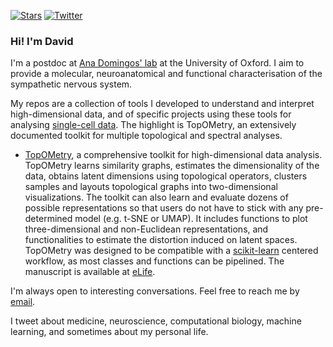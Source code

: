 [![Stars](https://img.shields.io/github/stars/davisidarta?style=social)](https://github.com/davisidarta/davisidarta)
[![Twitter](https://img.shields.io/twitter/url/https/twitter.com/DaviSidarta.svg?label=Follow%20%40davisidarta&style=social)](https://twitter.com/davisidarta)

### Hi! I'm David

I'm a postdoc at [Ana Domingos' lab](https://www.dpag.ox.ac.uk/team/ana-domingos) at the University of Oxford. I aim to provide a molecular, neuroanatomical and functional characterisation of the sympathetic nervous system. 

My repos are a collection of tools I developed to understand and interpret high-dimensional data, and of specific projects using these tools for analysing [single-cell data](https://en.wikipedia.org/wiki/Single-cell_analysis). The highlight is TopOMetry, an extensively documented toolkit for multiple topological and spectral analyses.    

* [TopOMetry](https://topometry.readthedocs.io/en/latest/), a comprehensive toolkit for high-dimensional data analysis. TopOMetry learns similarity graphs, estimates the dimensionality of the data, obtains latent dimensions using topological operators, clusters samples and layouts topological graphs into two-dimensional visualizations. The toolkit can also learn and evaluate dozens of possible representations so that users do not have to stick with any pre-determined model (e.g. t-SNE or UMAP). It includes functions to plot three-dimensional and non-Euclidean representations, and functionalities to estimate the distortion induced on latent spaces. TopOMetry was designed to be compatible with a [scikit-learn](https://scikit-learn.org/stable/index.html) centered workflow, as most classes and functions can be pipelined. The manuscript is available at [eLife](https://elifesciences.org/reviewed-preprints/100361).

I'm always open to interesting conversations. Feel free to reach me by [email](mailto:david.oliveira@dpag.ox.ac.uk). 

I tweet about medicine, neuroscience, computational biology, machine learning, and sometimes about my personal life.    



<!--
**davisidarta/davisidarta** is a ✨ _special_ ✨ repository because its `README.md` (this file) appears on your GitHub profile.

